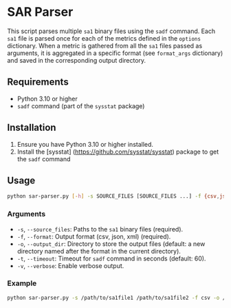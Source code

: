 # SAR Parser

This script parses multiple `sa1` binary files using the `sadf` command. Each `sa1` file is parsed once for each of the metrics defined in the `options` dictionary. When a metric is gathered from all the `sa1` files passed as arguments, it is aggregated in a specific format (see `format_args` dictionary) and saved in the corresponding output directory.

## Requirements

- Python 3.10 or higher
- `sadf` command (part of the `sysstat` package)

## Installation

1. Ensure you have Python 3.10 or higher installed.
2. Install the [sysstat] (https://github.com/sysstat/sysstat) package to get the `sadf` command

## Usage

```sh
python sar-parser.py [-h] -s SOURCE_FILES [SOURCE_FILES ...] -f {csv,json,xml} [-o OUTPUT_DIR] [-t TIMEOUT] [-v]
```

### Arguments

- `-s`, `--source_files`: Paths to the `sa1` binary files (required).
- `-f`, `--format`: Output format (csv, json, xml) (required).
- `-o`, `--output_dir`: Directory to store the output files (default: a new directory named after the format in the current directory).
- `-t`, `--timeout`: Timeout for `sadf` command in seconds (default: 60).
- `-v`, `--verbose`: Enable verbose output.

### Example

```sh
python sar-parser.py -s /path/to/sa1file1 /path/to/sa1file2 -f csv -o /path/to/output -t 120 -v
```

